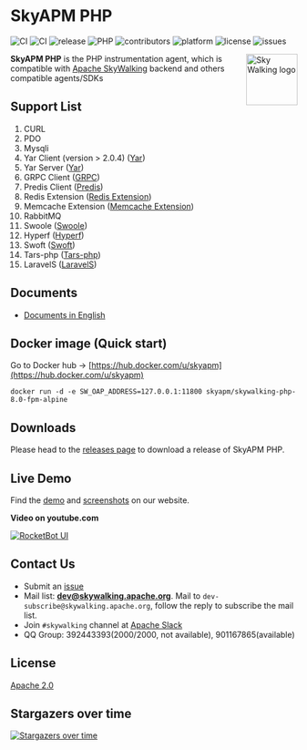 SkyAPM PHP
==========
![CI](https://github.com/SkyAPM/SkyAPM-php-sdk/workflows/CI/badge.svg)
![CI](https://travis-ci.org/SkyAPM/SkyAPM-php-sdk.svg?branch=master)
![release](https://img.shields.io/github/release/SkyAPM/SkyAPM-php-sdk.svg)
![PHP](https://img.shields.io/badge/PHP-%3E%3D%207.0-brightgreen.svg)
![contributors](https://img.shields.io/github/contributors/SkyAPM/SkyAPM-php-sdk.svg)
![platform](https://img.shields.io/badge/platform-macos%20%7C%20linux-brightgreen.svg)
![license](https://img.shields.io/badge/license-Apache%202.0-green.svg)
![issues](https://img.shields.io/github/issues/SkyAPM/SkyAPM-php-sdk.svg)


<img src="https://skyapmtest.github.io/page-resources/SkyAPM/skyapm.png" alt="Sky Walking logo" height="90px" align="right" />

**SkyAPM PHP** is the PHP instrumentation agent, which is compatible with [Apache SkyWalking](https://github.com/apache/skywalking) backend and others compatible agents/SDKs

## Support List
1. CURL
1. PDO
1. Mysqli
1. Yar Client (version > 2.0.4) ([Yar](https://www.php.net/manual/en/book.yar.php))
1. Yar Server ([Yar](https://www.php.net/manual/en/book.yar.php))
1. GRPC Client ([GRPC](https://github.com/grpc/grpc-php))
1. Predis Client ([Predis](https://packagist.org/packages/predis/predis))
1. Redis Extension ([Redis Extension](https://github.com/phpredis/phpredis))
1. Memcache Extension ([Memcache Extension](https://www.php.net/manual/en/book.memcached.php))
1. RabbitMQ
1. Swoole ([Swoole](https://github.com/swoole/swoole-src))
1. Hyperf ([Hyperf](https://github.com/hyperf/hyperf))
1. Swoft ([Swoft](https://github.com/swoft-cloud/swoft))
1. Tars-php ([Tars-php](https://github.com/TarsPHP/TarsPHP))
1. LaravelS ([LaravelS](https://github.com/hhxsv5/laravel-s))

## Documents
* [Documents in English](docs/README.md)

## Docker image (Quick start)
Go to Docker hub -> [https://hub.docker.com/u/skyapm](https://hub.docker.com/u/skyapm)
```shell script
docker run -d -e SW_OAP_ADDRESS=127.0.0.1:11800 skyapm/skywalking-php-8.0-fpm-alpine
```

## Downloads
Please head to the [releases page](https://pecl.php.net/package/skywalking) to download a release of SkyAPM PHP.

## Live Demo
Find the [demo](https://skywalking.apache.org/#demo) and [screenshots](https://skywalking.apache.org/#arch) on our website.

**Video on youtube.com**

[![RocketBot UI](http://img.youtube.com/vi/mfKaToAKl7k/0.jpg)](http://www.youtube.com/watch?v=mfKaToAKl7k)

## Contact Us
* Submit an [issue](https://github.com/SkyAPM/SkyAPM-php-sdk/issues)
* Mail list: **dev@skywalking.apache.org**. Mail to `dev-subscribe@skywalking.apache.org`, follow the reply to subscribe the mail list.
* Join `#skywalking` channel at [Apache Slack](https://join.slack.com/t/the-asf/shared_invite/enQtNDQ3OTEwNzE1MDg5LWY2NjkwMTEzMGI2ZTI1NzUzMDk0MzJmMWM1NWVmODg0MzBjNjAxYzUwMjIwNDI3MjlhZWRjNmNhOTM5NmIxNDk)
* QQ Group: 392443393(2000/2000, not available), 901167865(available)

## License
[Apache 2.0](LICENSE)

## Stargazers over time

[![Stargazers over time](https://starchart.cc/SkyAPM/SkyAPM-php-sdk.svg)](https://starchart.cc/SkyAPM/SkyAPM-php-sdk)
